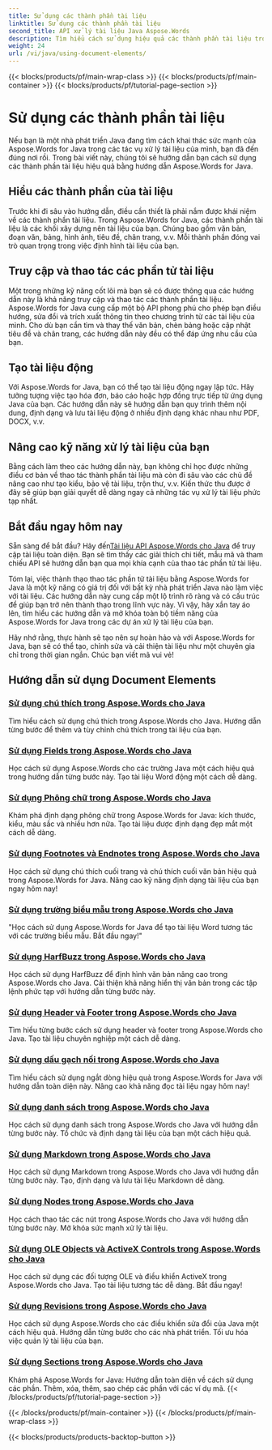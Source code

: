 ```yaml
---
title: Sử dụng các thành phần tài liệu
linktitle: Sử dụng các thành phần tài liệu
second_title: API xử lý tài liệu Java Aspose.Words
description: Tìm hiểu cách sử dụng hiệu quả các thành phần tài liệu trong Aspose.Words cho Java với hướng dẫn toàn diện của chúng tôi. Nâng cao kỹ năng xử lý tài liệu Java của bạn ngay hôm nay!
weight: 24
url: /vi/java/using-document-elements/
---
```


{{< blocks/products/pf/main-wrap-class >}}
{{< blocks/products/pf/main-container >}}
{{< blocks/products/pf/tutorial-page-section >}}

# Sử dụng các thành phần tài liệu


Nếu bạn là một nhà phát triển Java đang tìm cách khai thác sức mạnh của Aspose.Words for Java trong các tác vụ xử lý tài liệu của mình, bạn đã đến đúng nơi rồi. Trong bài viết này, chúng tôi sẽ hướng dẫn bạn cách sử dụng các thành phần tài liệu hiệu quả bằng hướng dẫn Aspose.Words for Java.

## Hiểu các thành phần của tài liệu

Trước khi đi sâu vào hướng dẫn, điều cần thiết là phải nắm được khái niệm về các thành phần tài liệu. Trong Aspose.Words for Java, các thành phần tài liệu là các khối xây dựng nên tài liệu của bạn. Chúng bao gồm văn bản, đoạn văn, bảng, hình ảnh, tiêu đề, chân trang, v.v. Mỗi thành phần đóng vai trò quan trọng trong việc định hình tài liệu của bạn.

## Truy cập và thao tác các phần tử tài liệu

Một trong những kỹ năng cốt lõi mà bạn sẽ có được thông qua các hướng dẫn này là khả năng truy cập và thao tác các thành phần tài liệu. Aspose.Words for Java cung cấp một bộ API phong phú cho phép bạn điều hướng, sửa đổi và trích xuất thông tin theo chương trình từ các tài liệu của mình. Cho dù bạn cần tìm và thay thế văn bản, chèn bảng hoặc cập nhật tiêu đề và chân trang, các hướng dẫn này đều có thể đáp ứng nhu cầu của bạn.

## Tạo tài liệu động

Với Aspose.Words for Java, bạn có thể tạo tài liệu động ngay lập tức. Hãy tưởng tượng việc tạo hóa đơn, báo cáo hoặc hợp đồng trực tiếp từ ứng dụng Java của bạn. Các hướng dẫn này sẽ hướng dẫn bạn quy trình thêm nội dung, định dạng và lưu tài liệu động ở nhiều định dạng khác nhau như PDF, DOCX, v.v.

## Nâng cao kỹ năng xử lý tài liệu của bạn

Bằng cách làm theo các hướng dẫn này, bạn không chỉ học được những điều cơ bản về thao tác thành phần tài liệu mà còn đi sâu vào các chủ đề nâng cao như tạo kiểu, bảo vệ tài liệu, trộn thư, v.v. Kiến thức thu được ở đây sẽ giúp bạn giải quyết dễ dàng ngay cả những tác vụ xử lý tài liệu phức tạp nhất.

## Bắt đầu ngay hôm nay

 Sẵn sàng để bắt đầu? Hãy đến[Tài liệu API Aspose.Words cho Java](https://reference.aspose.com/words/java/) để truy cập tài liệu toàn diện. Bạn sẽ tìm thấy các giải thích chi tiết, mẫu mã và tham chiếu API sẽ hướng dẫn bạn qua mọi khía cạnh của thao tác phần tử tài liệu.

Tóm lại, việc thành thạo thao tác phần tử tài liệu bằng Aspose.Words for Java là một kỹ năng có giá trị đối với bất kỳ nhà phát triển Java nào làm việc với tài liệu. Các hướng dẫn này cung cấp một lộ trình rõ ràng và có cấu trúc để giúp bạn trở nên thành thạo trong lĩnh vực này. Vì vậy, hãy xắn tay áo lên, tìm hiểu các hướng dẫn và mở khóa toàn bộ tiềm năng của Aspose.Words for Java trong các dự án xử lý tài liệu của bạn.

Hãy nhớ rằng, thực hành sẽ tạo nên sự hoàn hảo và với Aspose.Words for Java, bạn sẽ có thể tạo, chỉnh sửa và cải thiện tài liệu như một chuyên gia chỉ trong thời gian ngắn. Chúc bạn viết mã vui vẻ!

## Hướng dẫn sử dụng Document Elements
### [Sử dụng chú thích trong Aspose.Words cho Java](./using-comments/)
Tìm hiểu cách sử dụng chú thích trong Aspose.Words cho Java. Hướng dẫn từng bước để thêm và tùy chỉnh chú thích trong tài liệu của bạn.
### [Sử dụng Fields trong Aspose.Words cho Java](./using-fields/)
Học cách sử dụng Aspose.Words cho các trường Java một cách hiệu quả trong hướng dẫn từng bước này. Tạo tài liệu Word động một cách dễ dàng.
### [Sử dụng Phông chữ trong Aspose.Words cho Java](./using-fonts/)
Khám phá định dạng phông chữ trong Aspose.Words for Java: kích thước, kiểu, màu sắc và nhiều hơn nữa. Tạo tài liệu được định dạng đẹp mắt một cách dễ dàng.
### [Sử dụng Footnotes và Endnotes trong Aspose.Words cho Java](./using-footnotes-and-endnotes/)
Học cách sử dụng chú thích cuối trang và chú thích cuối văn bản hiệu quả trong Aspose.Words for Java. Nâng cao kỹ năng định dạng tài liệu của bạn ngay hôm nay!
### [Sử dụng trường biểu mẫu trong Aspose.Words cho Java](./using-form-fields/)
"Học cách sử dụng Aspose.Words for Java để tạo tài liệu Word tương tác với các trường biểu mẫu. Bắt đầu ngay!"
### [Sử dụng HarfBuzz trong Aspose.Words cho Java](./using-harfbuzz/)
Học cách sử dụng HarfBuzz để định hình văn bản nâng cao trong Aspose.Words cho Java. Cải thiện khả năng hiển thị văn bản trong các tập lệnh phức tạp với hướng dẫn từng bước này.
### [Sử dụng Header và Footer trong Aspose.Words cho Java](./using-headers-and-footers/)
Tìm hiểu từng bước cách sử dụng header và footer trong Aspose.Words cho Java. Tạo tài liệu chuyên nghiệp một cách dễ dàng.
### [Sử dụng dấu gạch nối trong Aspose.Words cho Java](./using-hyphenation/)
Tìm hiểu cách sử dụng ngắt dòng hiệu quả trong Aspose.Words for Java với hướng dẫn toàn diện này. Nâng cao khả năng đọc tài liệu ngay hôm nay!
### [Sử dụng danh sách trong Aspose.Words cho Java](./using-lists/)
Học cách sử dụng danh sách trong Aspose.Words cho Java với hướng dẫn từng bước này. Tổ chức và định dạng tài liệu của bạn một cách hiệu quả.
### [Sử dụng Markdown trong Aspose.Words cho Java](./using-markdown/)
Học cách sử dụng Markdown trong Aspose.Words cho Java với hướng dẫn từng bước này. Tạo, định dạng và lưu tài liệu Markdown dễ dàng.
### [Sử dụng Nodes trong Aspose.Words cho Java](./using-nodes/)
Học cách thao tác các nút trong Aspose.Words cho Java với hướng dẫn từng bước này. Mở khóa sức mạnh xử lý tài liệu.
### [Sử dụng OLE Objects và ActiveX Controls trong Aspose.Words cho Java](./using-ole-objects-and-activex/)
Học cách sử dụng các đối tượng OLE và điều khiển ActiveX trong Aspose.Words cho Java. Tạo tài liệu tương tác dễ dàng. Bắt đầu ngay!
### [Sử dụng Revisions trong Aspose.Words cho Java](./using-revisions/)
Học cách sử dụng Aspose.Words cho các điều khiển sửa đổi của Java một cách hiệu quả. Hướng dẫn từng bước cho các nhà phát triển. Tối ưu hóa việc quản lý tài liệu của bạn.
### [Sử dụng Sections trong Aspose.Words cho Java](./using-sections/)
Khám phá Aspose.Words for Java: Hướng dẫn toàn diện về cách sử dụng các phần. Thêm, xóa, thêm, sao chép các phần với các ví dụ mã.
{{< /blocks/products/pf/tutorial-page-section >}}

{{< /blocks/products/pf/main-container >}}
{{< /blocks/products/pf/main-wrap-class >}}

{{< blocks/products/products-backtop-button >}}
